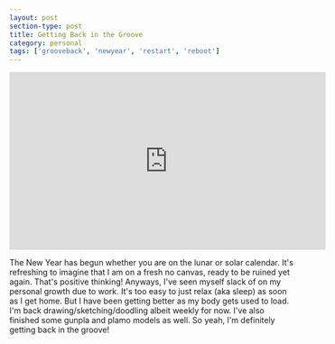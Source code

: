 ```yaml
---
layout: post
section-type: post
title: Getting Back in the Groove
category: personal
tags: ['grooveback', 'newyear', 'restart', 'reboot']
---
```

	
<p>
	<div class="videoWrapper">
	<iframe width="560" height="315" src="https://www.youtube.com/embed/JpCyeo_kNA0" frameborder="0" allow="accelerometer; autoplay; encrypted-media; gyroscope; picture-in-picture" allowfullscreen></iframe>
	</div>
</p>

The New Year has begun whether you are on the lunar or solar calendar. It's refreshing to imagine that I am on a fresh no canvas, ready to be ruined yet again. That's positive thinking! Anyways, I've seen myself slack of on my personal growth due to work. It's too easy to just relax (aka sleep) as soon as I get home. But I have been getting better as my body gets used to load. I'm back drawing/sketching/doodling albeit weekly for now. I've also finished some gunpla and plamo models as well. So yeah, I'm definitely getting back in the groove!

